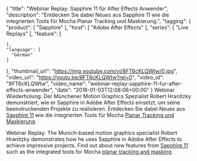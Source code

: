{
  "title": "Webinar Replay: Sapphire 11 für After Effects Anwender",
  "description": "Entdecken Sie dabei Neues aus Sapphire 11 wie die integrierten Tools für Mocha Planar Tracking und Maskierung.",
  "tagging": {
    "product": [
      "Sapphire"
    ],
    "host": [
      "Adobe After Effects"
    ],
    "series": [
      "Live Replays"
    ],
    "feature": [

    ],
    "language": [
      "German"
    ]
  },
  "thumbnail_url": "https://img.youtube.com/vi/8FT6cKLQWtw/0.jpg",
  "video_url": "https://youtu.be/8FT6cKLQWtw?rel=0",
  "video_id": "8FT6cKLQWtw",
  "video_name": "webinar-replay-sapphire-11-fur-after-effects-anwender",
  "date": "2018-01-03T12:08:06+00:00"
}
Webinar Wiederholung: Der Münchener Motion Graphics Spezialist Robert Hranitzky demonstriert, wie er Sapphire in Adobe After Effects einsetzt, um seine beeindruckenden Projekte zu realisieren. Entdecken Sie dabei Neues aus [Sapphire 11](/products/sapphire/) wie die integrierten Tools für Mocha [Planar Tracking und Maskierung](/products/sapphire/mocha-in-sapphire/).

  
Webinar Replay: The Munich-based motion graphics specialist Robert Hranitzky demonstrates how he uses Sapphire in Adobe After Effects to achieve impressive projects. Find out about new features from [Sapphire 11](/products/sapphire/) such as the integrated tools for Mocha [planar tracking and masking](/products/sapphire/mocha-in-sapphire/).
